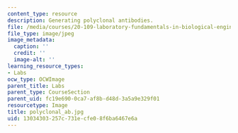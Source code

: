 ```yaml
---
content_type: resource
description: Generating polyclonal antibodies.
file: /media/courses/20-109-laboratory-fundamentals-in-biological-engineering-fall-2007/13034303257c731ecfe08f6ba6467e6a_polyclonal_ab.jpg
file_type: image/jpeg
image_metadata:
  caption: ''
  credit: ''
  image-alt: ''
learning_resource_types:
- Labs
ocw_type: OCWImage
parent_title: Labs
parent_type: CourseSection
parent_uid: fc19e690-0ca7-af8b-d48d-3a5a9e329f01
resourcetype: Image
title: polyclonal_ab.jpg
uid: 13034303-257c-731e-cfe0-8f6ba6467e6a
---
```

